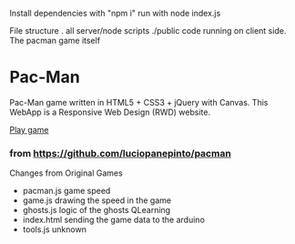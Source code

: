 Install dependencies with "npm i"
run with node index.js <arduinoPort>

File structure
. 			all server/node scripts
./public 	code running on client side. The pacman game itself

# Pac-Man
Pac-Man game written in HTML5 + CSS3 + jQuery with Canvas. This WebApp is a Responsive Web Design (RWD) website.

<a href="https://87060b9f4949ec52ecb6a75e0388be0b4d345dad.googledrive.com/host/0B4HFlS9vdbwFQlJvRFU2NDVYMlk/">Play game</a>

### from https://github.com/luciopanepinto/pacman


Changes from Original Games
- pacman.js
	game speed
- game.js
	drawing the speed in the game
- ghosts.js
	logic of the ghosts
	QLearning
- index.html
	sending the game data to the arduino
- tools.js
	unknown